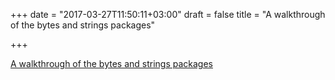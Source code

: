 +++
date = "2017-03-27T11:50:11+03:00"
draft = false
title = "A walkthrough of the bytes and strings packages"

+++

<p><a href="https://medium.com/go-walkthrough/go-walkthrough-bytes-strings-packages-499be9f4b5bd">A walkthrough of the bytes and strings packages</a></p>